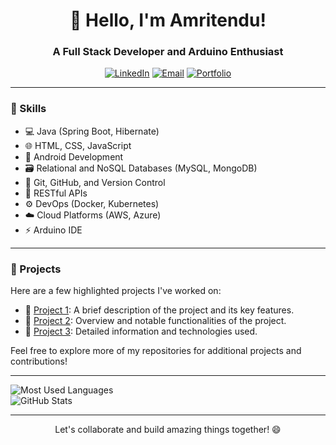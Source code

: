 <div align="center">
  <h1>👋 Hello, I'm Amritendu!</h1>
  <h3>A Full Stack Developer and Arduino Enthusiast</h3>
  
  [![LinkedIn](https://img.shields.io/badge/LinkedIn-Connect-blue?style=flat-square&logo=linkedin)](https://www.linkedin.com/in/your-profile)
  [![Email](https://img.shields.io/badge/Email-Contact%20Me-red?style=flat-square&logo=gmail)](mailto:your.email@example.com)
  [![Portfolio](https://img.shields.io/badge/Portfolio-Visit-9cf?style=flat-square&logo=portfolio)](https://www.yourportfolio.com)
</div>

---

### 🚀 Skills

- 💻 Java (Spring Boot, Hibernate)
- 🌐 HTML, CSS, JavaScript
- 📱 Android Development
- 🗃️ Relational and NoSQL Databases (MySQL, MongoDB)
- 🔧 Git, GitHub, and Version Control
- 🚀 RESTful APIs
- ⚙️ DevOps (Docker, Kubernetes)
- ☁️ Cloud Platforms (AWS, Azure)
- ⚡ Arduino IDE

---

### 🌱 Projects

Here are a few highlighted projects I've worked on:

- 🌟 [Project 1](link-to-project-1): A brief description of the project and its key features.
- 🌟 [Project 2](link-to-project-2): Overview and notable functionalities of the project.
- 🌟 [Project 3](link-to-project-3): Detailed information and technologies used.

Feel free to explore more of my repositories for additional projects and contributions!

---

<div align="left">
  <img src="https://github-readme-stats.vercel.app/api/top-langs/?username=AmritenduPakhira&layout=compact&theme=dark" alt="Most Used Languages" />
  <br>
  <img src="https://github-readme-stats.vercel.app/api?username=AmritenduPakhira&show_icons=true&theme=dark" alt="GitHub Stats" />
</div>



---

<div align="center">
  Let's collaborate and build amazing things together! 😄
</div>
